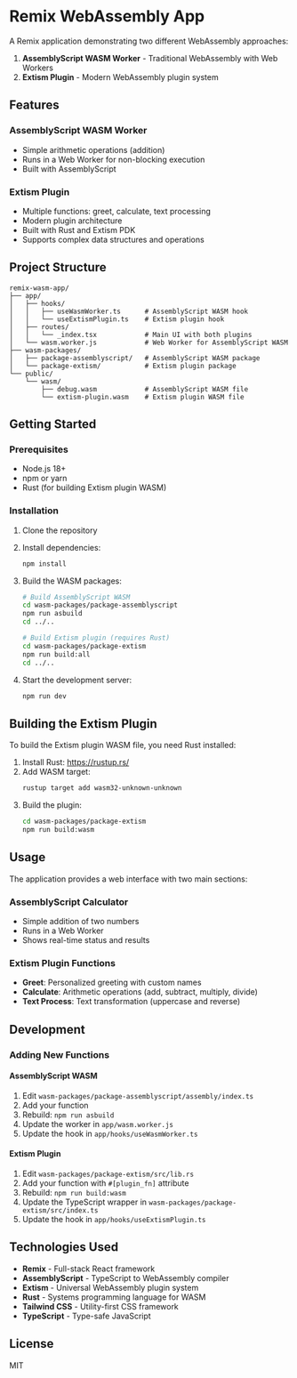 # Remix WebAssembly App

A Remix application demonstrating two different WebAssembly approaches:

1. **AssemblyScript WASM Worker** - Traditional WebAssembly with Web Workers
2. **Extism Plugin** - Modern WebAssembly plugin system

## Features

### AssemblyScript WASM Worker
- Simple arithmetic operations (addition)
- Runs in a Web Worker for non-blocking execution
- Built with AssemblyScript

### Extism Plugin
- Multiple functions: greet, calculate, text processing
- Modern plugin architecture
- Built with Rust and Extism PDK
- Supports complex data structures and operations

## Project Structure

```
remix-wasm-app/
├── app/
│   ├── hooks/
│   │   ├── useWasmWorker.ts      # AssemblyScript WASM hook
│   │   └── useExtismPlugin.ts    # Extism plugin hook
│   ├── routes/
│   │   └── _index.tsx            # Main UI with both plugins
│   └── wasm.worker.js            # Web Worker for AssemblyScript WASM
├── wasm-packages/
│   ├── package-assemblyscript/   # AssemblyScript WASM package
│   └── package-extism/           # Extism plugin package
└── public/
    └── wasm/
        ├── debug.wasm            # AssemblyScript WASM file
        └── extism-plugin.wasm    # Extism plugin WASM file
```

## Getting Started

### Prerequisites

- Node.js 18+
- npm or yarn
- Rust (for building Extism plugin WASM)

### Installation

1. Clone the repository
2. Install dependencies:
   ```bash
   npm install
   ```

3. Build the WASM packages:
   ```bash
   # Build AssemblyScript WASM
   cd wasm-packages/package-assemblyscript
   npm run asbuild
   cd ../..
   
   # Build Extism plugin (requires Rust)
   cd wasm-packages/package-extism
   npm run build:all
   cd ../..
   ```

4. Start the development server:
   ```bash
   npm run dev
   ```

## Building the Extism Plugin

To build the Extism plugin WASM file, you need Rust installed:

1. Install Rust: https://rustup.rs/
2. Add WASM target:
   ```bash
   rustup target add wasm32-unknown-unknown
   ```
3. Build the plugin:
   ```bash
   cd wasm-packages/package-extism
   npm run build:wasm
   ```

## Usage

The application provides a web interface with two main sections:

### AssemblyScript Calculator
- Simple addition of two numbers
- Runs in a Web Worker
- Shows real-time status and results

### Extism Plugin Functions
- **Greet**: Personalized greeting with custom names
- **Calculate**: Arithmetic operations (add, subtract, multiply, divide)
- **Text Process**: Text transformation (uppercase and reverse)

## Development

### Adding New Functions

#### AssemblyScript WASM
1. Edit `wasm-packages/package-assemblyscript/assembly/index.ts`
2. Add your function
3. Rebuild: `npm run asbuild`
4. Update the worker in `app/wasm.worker.js`
5. Update the hook in `app/hooks/useWasmWorker.ts`

#### Extism Plugin
1. Edit `wasm-packages/package-extism/src/lib.rs`
2. Add your function with `#[plugin_fn]` attribute
3. Rebuild: `npm run build:wasm`
4. Update the TypeScript wrapper in `wasm-packages/package-extism/src/index.ts`
5. Update the hook in `app/hooks/useExtismPlugin.ts`

## Technologies Used

- **Remix** - Full-stack React framework
- **AssemblyScript** - TypeScript to WebAssembly compiler
- **Extism** - Universal WebAssembly plugin system
- **Rust** - Systems programming language for WASM
- **Tailwind CSS** - Utility-first CSS framework
- **TypeScript** - Type-safe JavaScript

## License

MIT
